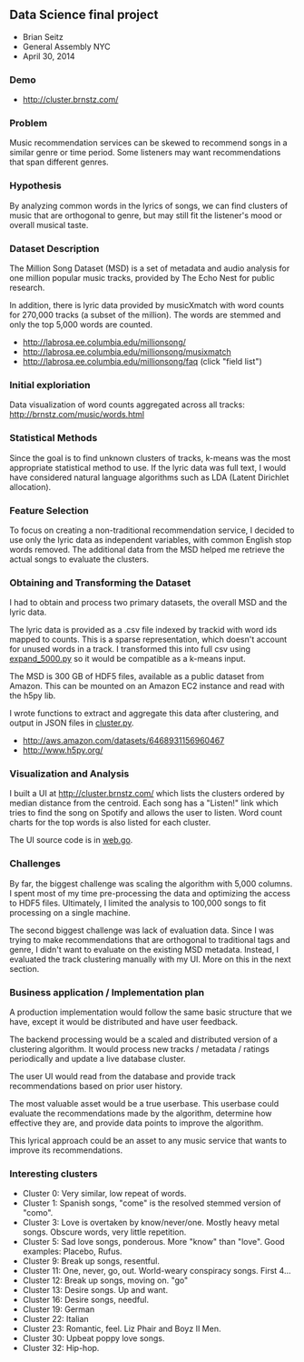 ## Data Science final project ##

* Brian Seitz
* General Assembly NYC
* April 30, 2014 

### Demo ###

* http://cluster.brnstz.com/

### Problem ###

Music recommendation services can be skewed to recommend songs in a similar
genre or time period. Some listeners may want recommendations that span
different genres.

### Hypothesis ###

By analyzing common words in the lyrics of songs, we can find clusters of music
that are orthogonal to genre, but may still fit the listener's mood or overall
musical taste.

### Dataset Description ###

The Million Song Dataset (MSD) is a set of metadata and audio analysis for one
million popular music tracks, provided by The Echo Nest for public research.

In addition, there is lyric data provided by musicXmatch with word counts for
270,000 tracks (a subset of the million). The words are stemmed and only the
top 5,000 words are counted.

* http://labrosa.ee.columbia.edu/millionsong/
* http://labrosa.ee.columbia.edu/millionsong/musixmatch
* http://labrosa.ee.columbia.edu/millionsong/faq (click "field list")

### Initial exploriation ###

Data visualization of word counts aggregated across all tracks: http://brnstz.com/music/words.html

### Statistical Methods ###

Since the goal is to find unknown clusters of tracks, k-means was the most
appropriate statistical method to use. If the lyric data was full text, I would
have considered natural language algorithms such as LDA (Latent Dirichlet
allocation).

### Feature Selection ###

To focus on creating a non-traditional recommendation service, I decided to use
only the lyric data as independent variables, with common English stop words
removed. The additional data from the MSD helped me retrieve the actual songs
to evaluate the clusters. 

### Obtaining and Transforming the Dataset ###

I had to obtain and process two primary datasets, the overall MSD and the lyric data. 

The lyric data is provided as a .csv file indexed by trackid with word ids
mapped to counts. This is a sparse representation, which doesn't account for
unused words in a track. I transformed this into full csv using
[expand_5000.py](expand_5000.py) so it would be compatible as a k-means input.

The MSD is 300 GB of HDF5 files, available as a public dataset from Amazon.
This can be mounted on an Amazon EC2 instance and read with the h5py lib.

I wrote functions to extract and aggregate this data after clustering, and
output in JSON files in [cluster.py](cluster.py).

* http://aws.amazon.com/datasets/6468931156960467
* http://www.h5py.org/

### Visualization and Analysis ###

I built a UI at http://cluster.brnstz.com/ which lists the clusters ordered by
median distance from the centroid. Each song has a "Listen!" link which tries
to find the song on Spotify and allows the user to listen. Word count charts
for the top words is also listed for each cluster.

The UI source code is in [web.go](web.go).

### Challenges ###

By far, the biggest challenge was scaling the algorithm with 5,000 columns. I
spent most of my time pre-processing the data and optimizing the access to HDF5
files. Ultimately, I limited the analysis to 100,000 songs to fit processing on
a single machine.

The second biggest challenge was lack of evaluation data. Since I was trying to
make recommendations that are orthogonal to traditional tags and genre, I
didn't want to evaluate on the existing MSD metadata. Instead, I evaluated the
track clustering manually with my UI. More on this in the next section.

### Business application / Implementation plan ###

A production implementation would follow the same basic structure that we have,
except it would be distributed and have user feedback.

The backend processing would be a scaled and distributed version of a
clustering algorithm.  It would process new tracks / metadata / ratings
periodically and update a live database cluster.

The user UI would read from the database and provide track recommendations
based on prior user history.

The most valuable asset would be a true userbase. This userbase could evaluate
the recommendations made by the algorithm, determine how effective they are,
and provide data points to improve the algorithm. 

This lyrical approach could be an asset to any music service that wants to
improve its recommendations.

### Interesting clusters ###
* Cluster 0: Very similar, low repeat of words.
* Cluster 1: Spanish songs, "come" is the resolved stemmed version of "como".
* Cluster 3: Love is overtaken by know/never/one. Mostly heavy metal songs. Obscure words, very little repetition.
* Cluster 5: Sad love songs, ponderous. More "know" than "love". Good examples: Placebo, Rufus.
* Cluster 9: Break up songs, resentful.
* Cluster 11: One, never, go, out. World-weary conspiracy songs. First 4...
* Cluster 12: Break up songs, moving on. "go"
* Cluster 13: Desire songs. Up and want.
* Cluster 16: Desire songs, needful.
* Cluster 19: German
* Cluster 22: Italian
* Cluster 23: Romantic, feel. Liz Phair and Boyz II Men.
* Cluster 30: Upbeat poppy love songs.
* Cluster 32: Hip-hop.

